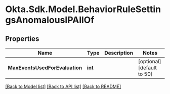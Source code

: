 # Okta.Sdk.Model.BehaviorRuleSettingsAnomalousIPAllOf

## Properties

Name | Type | Description | Notes
------------ | ------------- | ------------- | -------------
**MaxEventsUsedForEvaluation** | **int** |  | [optional] [default to 50]

[[Back to Model list]](../README.md#documentation-for-models) [[Back to API list]](../README.md#documentation-for-api-endpoints) [[Back to README]](../README.md)

